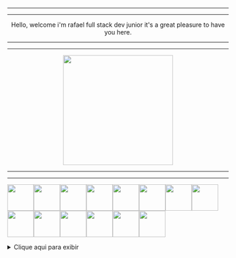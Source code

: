------------


------------
  
<p align="center">
Hello, welcome i'm rafael full stack dev junior it's a great pleasure to have you here. 
</p>

------------


------------
<p align="center">
<img src="https://user-images.githubusercontent.com/107640792/175847002-03905537-7fe8-4f59-8985-f261fbea83e0.jpg" width="250" height="250">
</p>

------------


------------
<img src="https://user-images.githubusercontent.com/107640792/175851130-5d23372e-b8d9-4bc6-b62c-b72bea7508f5.png" width="60" height="60"><img src="https://user-images.githubusercontent.com/107640792/175851132-7db31941-5c2f-4014-b025-69c30ea2a8b3.png" width="60" height="60"><img src="https://user-images.githubusercontent.com/107640792/175851134-46173775-1eaf-4e59-ae06-c3856ea9205a.png" width="60" height="60"><img src=" https://user-images.githubusercontent.com/107640792/175851136-0caf357f-15f4-459a-b25d-c52f36de4ee3.png" width="60" height="60"><img src="https://user-images.githubusercontent.com/107640792/175851137-841d2e3b-c8d6-4bf3-a186-f6b21c17aa05.png" width="60" height="60"><img src="https://user-images.githubusercontent.com/107640792/175851138-3ab0c861-64e4-48c3-8d69-7270b753944a.png" width="60" height="60"><img src="https://user-images.githubusercontent.com/107640792/175851139-9587143a-5f4a-478b-8c19-fdf3357cecc8.png" width="60" height="60"><img src="https://user-images.githubusercontent.com/107640792/175851140-1730ca8b-3fd9-4dd0-9c93-ff46f1042ae5.png" width="60" height="60"><img src="https://user-images.githubusercontent.com/107640792/175851142-08bbb879-a61c-47c1-9358-3fefbeb08143.png" width="60" height="60"><img src="https://user-images.githubusercontent.com/107640792/175851143-ea8b60af-af7f-4217-acdc-0d2b9c85d3d7.png" width="60" height="60"><img src="https://user-images.githubusercontent.com/107640792/175851144-2fd41493-1478-4355-a1dd-06a24b17c90f.png" width="60" height="60"><img src="https://user-images.githubusercontent.com/107640792/175851148-ed139c75-7765-4508-a605-e187322dbc88.png" width="60" height="60"><img src="https://user-images.githubusercontent.com/107640792/175851149-6de2b516-971e-482b-a57b-0bfdedc0efd4.png" width="60" height="60"><img src="https://user-images.githubusercontent.com/107640792/175851150-06e7826c-9eca-4e4c-b090-04d09002dfc0.png" width="60" height="60">
	 	

<details>
<summary>Clique aqui para exibir</summary>
Ola aqui estão alguns exemplos de projetos
</details>
